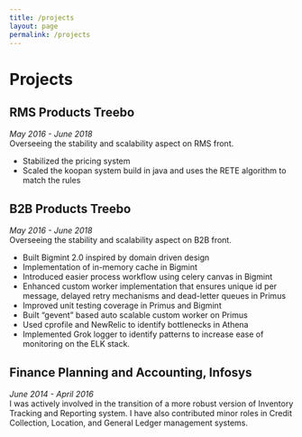 ```yaml
---
title: /projects
layout: page
permalink: /projects
---
```


# Projects

## RMS Products Treebo
_May 2016 - June 2018_  
Overseeing the stability and scalability aspect on RMS front.
* Stabilized the pricing system
* Scaled the koopan system build in java and uses the RETE algorithm to match the rules

## B2B Products Treebo
_May 2016 - June 2018_  
Overseeing the stability and scalability aspect on B2B front.
* Built Bigmint 2.0 inspired by domain driven design
* Implementation of in-memory cache in Bigmint
* Introduced easier process workflow using celery canvas in Bigmint
* Enhanced custom worker implementation that ensures unique id per message, delayed retry mechanisms and dead-letter queues in Primus
* Improved unit testing coverage in Primus and Bigmint
* Built “gevent” based auto scalable custom worker on Primus
* Used cprofile and NewRelic to identify bottlenecks in Athena
* Implemented Grok logger to identify patterns to increase ease of monitoring on the ELK stack.


## Finance Planning and Accounting, Infosys
_June 2014 - April 2016_  
I was actively involved in the transition of a more robust version of Inventory Tracking and Reporting system. I have also contributed minor roles in Credit Collection, Location, and General Ledger management systems.
